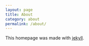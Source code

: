 ```yaml
---
layout: page
title: About
category: about
permalink: /about/
---
```


This homepage was made with [jekyll](https://jekyllrb.com/).

